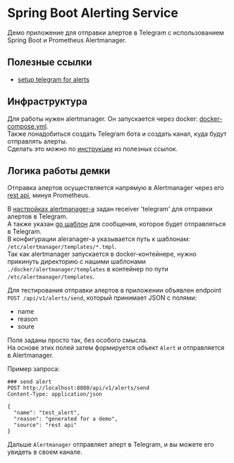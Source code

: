 # Spring Boot Alerting Service

Демо приложение для отправки алертов в Telegram с использованием Spring Boot и Prometheus Alertmanager.

## Полезные ссылки
- [setup telegram for alerts](https://www.stranatesta.eu/tech/how-to-configure-prometheus-alertmanager-to-send-alerts-to-telegram/)

## Инфраструктура
Для работы нужен alertmanager. Он запускается через docker: [docker-compose.yml](./docker/docker-compose.yml).  
Также понадобиться создать Telegram бота и создать канал, куда будут отправлять алерты.  
Сделать это можно по [инструкции](https://www.stranatesta.eu/tech/how-to-configure-prometheus-alertmanager-to-send-alerts-to-telegram/) из полезных ссылок.

## Логика работы демки

Отправка алертов осуществляется напрямую в Alertmanager через его [rest api](https://github.com/prometheus/alertmanager/blob/main/api/v2/openapi.yaml), минуя Prometheus.

В [настройках alertmanager-а](./docker/alertmanager/alertmanager.yml) задан receiver 'telegram' для отправки алертов в Telegram.  
А также указан [go шаблон](./docker/alertmanager/templates/telegram_alerts.tmpl) для сообщения, которое будет отправляться в Telegram.  
В конфигурации aleranager-а указывается путь к шаблонам: `/etc/alertmanager/templates/*.tmpl`.  
Так как alertmanager запускается в docker-контейнере, нужно прикинуть директорию с нашими шаблонами `./docker/alertmanager/templates` в контейнер по пути `/etc/alertmanager/templates`.  

Для тестирования отправки алертов в приложении объявлен endpoint `POST /api/v1/alerts/send`, который принимает JSON c полями:
- name
- reason
- soure

Поля заданы просто так, без особого смысла.  
На основе этих полей затем формируется объект `Alert` и отправляется в Alertmanager.  

Пример запроса:
```http request
### send alert
POST http://localhost:8080/api/v1/alerts/send
Content-Type: application/json

{
  "name": "test_alert",
  "reason": "generated for a demo",
  "source": "rest api"
}
```

Дальше `Alertmanager` отправляет алерт в Telegram, и вы можете его увидеть в своем канале.